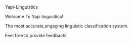 Yapi-Linguistics

Welcome To Yapi lingusitics!

The most accurate,engaging linguistic classification system.

Feel free to provide feedback!
